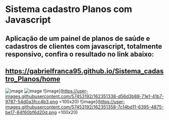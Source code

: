 # Sistema cadastro Planos com Javascript 
## Aplicação de um painel de planos de saúde e cadastros de clientes com javascript, totalmente responsivo, confira o resultado no link abaixo:
## https://gabrielfranca95.github.io/Sistema_cadastro_Planos/home

![image](https://user-images.githubusercontent.com/57453192/162351515-6dd0ad1b-24ce-47f9-a1cf-37a8d4e183fd.png)
![image](https://user-images.githubusercontent.com/57453192/162351545-a7e3fa54-bbde-44fd-99a8-4700cd0a2840.png)
![image](https://user-images.githubusercontent.com/57453192/162351338-d56d3b88-71e1-41b7-9787-54d0a3fcc4b3.png =100x20)
![image](https://user-images.githubusercontent.com/57453192/162351358-7c14bd11-6395-4875-be17-84f60bf6d20d.png =100x20)

